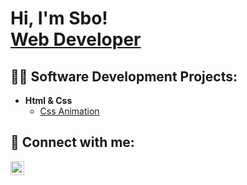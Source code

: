 <h1>Hi, I'm Sbo! <br/><a href="https://github.com/PointParticle">Web Developer </a>

<h2>👨‍💻 Software Development Projects:</h2>

- <b>Html & Css</b>
  - [Css Animation](https://github.com/PointParticle/Teddy-Bear)
  

<h2> 🤳 Connect with me:</h2>


[<img align="left" alt="PointParticle | LinkedIn" width="22px" src="https://cdn.jsdelivr.net/npm/simple-icons@v3/icons/linkedin.svg" />][linkedin]

[linkedin]: https://www.linkedin.com/in/sbongiseni-hlongwa-7b7339115/
